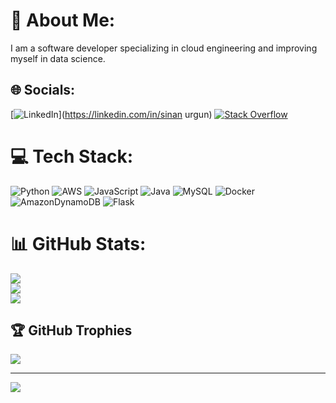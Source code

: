 # 💫 About Me:
I am a software developer specializing in cloud engineering and improving myself in data science.


## 🌐 Socials:
[![LinkedIn](https://img.shields.io/badge/LinkedIn-%230077B5.svg?logo=linkedin&logoColor=white)](https://linkedin.com/in/sinan urgun) [![Stack Overflow](https://img.shields.io/badge/-Stackoverflow-FE7A16?logo=stack-overflow&logoColor=white)](https://stackoverflow.com/users/14109898) 

# 💻 Tech Stack:
![Python](https://img.shields.io/badge/python-3670A0?style=for-the-badge&logo=python&logoColor=ffdd54) ![AWS](https://img.shields.io/badge/AWS-%23FF9900.svg?style=for-the-badge&logo=amazon-aws&logoColor=white) ![JavaScript](https://img.shields.io/badge/javascript-%23323330.svg?style=for-the-badge&logo=javascript&logoColor=%23F7DF1E) ![Java](https://img.shields.io/badge/java-%23ED8B00.svg?style=for-the-badge&logo=openjdk&logoColor=white) ![MySQL](https://img.shields.io/badge/mysql-%2300000f.svg?style=for-the-badge&logo=mysql&logoColor=white) ![Docker](https://img.shields.io/badge/docker-%230db7ed.svg?style=for-the-badge&logo=docker&logoColor=white) ![AmazonDynamoDB](https://img.shields.io/badge/Amazon%20DynamoDB-4053D6?style=for-the-badge&logo=Amazon%20DynamoDB&logoColor=white) ![Flask](https://img.shields.io/badge/flask-%23000.svg?style=for-the-badge&logo=flask&logoColor=white)
# 📊 GitHub Stats:
![](https://github-readme-stats.vercel.app/api?username=SinanUrgunWork&theme=dark&hide_border=false&include_all_commits=true&count_private=false)<br/>
![](https://github-readme-streak-stats.herokuapp.com/?user=SinanUrgunWork&theme=dark&hide_border=false)<br/>
![](https://github-readme-stats.vercel.app/api/top-langs/?username=SinanUrgunWork&theme=dark&hide_border=false&include_all_commits=true&count_private=false&layout=compact)

## 🏆 GitHub Trophies
![](https://github-profile-trophy.vercel.app/?username=SinanUrgunWork&theme=radical&no-frame=false&no-bg=false&margin-w=4)

---
[![](https://visitcount.itsvg.in/api?id=SinanUrgunWork&icon=0&color=0)](https://visitcount.itsvg.in)

<!-- Proudly created with GPRM ( https://gprm.itsvg.in ) -->

